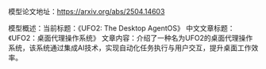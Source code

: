 模型论文地址：https://arxiv.org/abs/2504.14603

模型概述：当前标题：《UFO2: The Desktop AgentOS》
中文文章标题：《UFO2：桌面代理操作系统》
文章内容：介绍了一种名为UFO2的桌面代理操作系统，该系统通过集成AI技术，实现自动化任务执行与用户交互，提升桌面工作效率。
